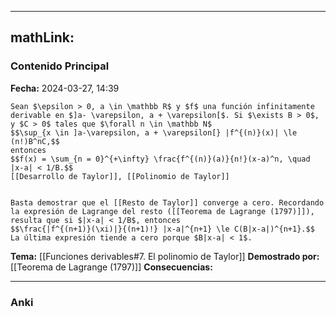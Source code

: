 
---
mathLink:
---
### Contenido Principal

**Fecha:** 2024-03-27, 14:39

```ad-theorem
Sean $\epsilon > 0, a \in \mathbb R$ y $f$ una función infinitamente derivable en $]a- \varepsilon, a + \varepsilon[$. Si $\exists B > 0$, y $C > 0$ tales que $\forall n \in \mathbb N$
$$\sup_{x \in ]a-\varepsilon, a + \varepsilon[} |f^{(n)}(x)| \le (n!)B^nC,$$
entonces
$$f(x) = \sum_{n = 0}^{+\infty} \frac{f^{(n)}(a)}{n!}(x-a)^n, \quad |x-a| < 1/B.$$
[[Desarrollo de Taylor]], [[Polinomio de Taylor]]
```


```ad-proof

Basta demostrar que el [[Resto de Taylor]] converge a cero. Recordando la expresión de Lagrange del resto ([[Teorema de Lagrange (1797)]]), resulta que si $|x-a| < 1/B$, entonces
$$\frac{|f^{(n+1)}(\xi)|}{(n+1)!} |x-a|^{n+1} \le C(B|x-a|)^{n+1}.$$
La última expresión tiende a cero porque $B|x-a| < 1$.
```


**Tema:** [[Funciones derivables#7. El polinomio de Taylor]]
**Demostrado por:** [[Teorema de Lagrange (1797)]]
**Consecuencias:**

---
### Anki
